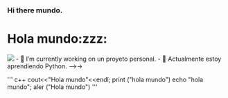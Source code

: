 
### Hi there  mundo.
<h1>Hola mundo:zzz:</h1>  
<img src="https://images-wixmp-ed30a86b8c4ca887773594c2.wixmp.com/f/cb5cb0e9-9f1b-4d6a-8ee1-5a000eded591/d1ck8oq-fc4c337a-fcda-4606-85b1-40b63c025fc6.gif?token=eyJ0eXAiOiJKV1QiLCJhbGciOiJIUzI1NiJ9.eyJzdWIiOiJ1cm46YXBwOiIsImlzcyI6InVybjphcHA6Iiwib2JqIjpbW3sicGF0aCI6IlwvZlwvY2I1Y2IwZTktOWYxYi00ZDZhLThlZTEtNWEwMDBlZGVkNTkxXC9kMWNrOG9xLWZjNGMzMzdhLWZjZGEtNDYwNi04NWIxLTQwYjYzYzAyNWZjNi5naWYifV1dLCJhdWQiOlsidXJuOnNlcnZpY2U6ZmlsZS5kb3dubG9hZCJdfQ.2kqsBVnx98BopPH8t5WB4eVaV51NPkHW7x3kAuuo5-k">
- 🔭 I’m currently working on  un proyeto personal.
- 🌱 Actualmente estoy aprendiendo Python.
-->->

'''
c++
cout<<"Hola mundo"<<endl;
print ("hola mundo")
echo "hola mundo";
aler  ("Hola mundo")
'''
<!--
**Cesar-Ignacio/Cesar-Ignacio** is a ✨ _special_ ✨ repository because its `README.md` (this file) appears on your GitHub profile.

Here are some ideas to get you started:

- 🔭 I’m currently working on ...
- 🌱 I’m currently learning Javascript
- 👯 I’m looking to collaborate on ...
- 🤔 I’m looking for help with ...
- 💬 Ask me about ...
- 📫 How to reach me: ...dd
- 😄 Pronouns: ...
- ⚡ Fun fact: 
